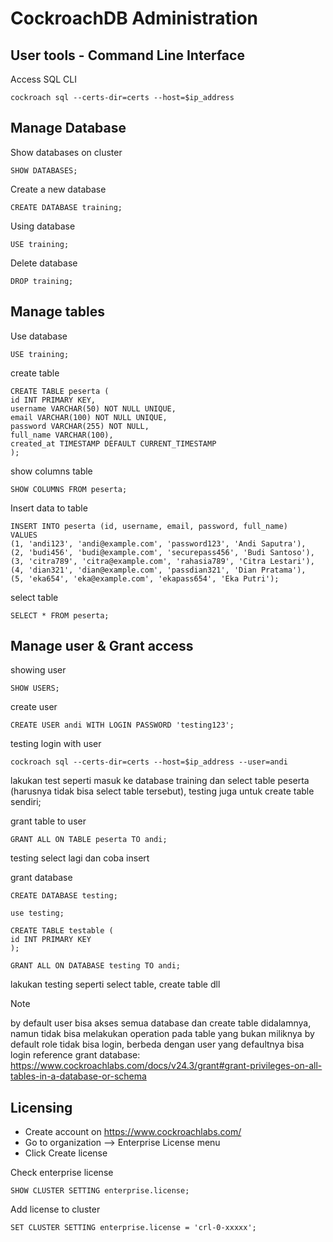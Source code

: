 # CockroachDB Administration

## User tools - Command Line Interface
Access SQL CLI
```
cockroach sql --certs-dir=certs --host=$ip_address
```

## Manage Database
Show databases on cluster
```
SHOW DATABASES;
```

Create a new database
```
CREATE DATABASE training;
```

Using database
```
USE training;
```

Delete database
```
DROP training;
```

## Manage tables
Use database
```
USE training;
```

create table
```
CREATE TABLE peserta (
id INT PRIMARY KEY,
username VARCHAR(50) NOT NULL UNIQUE,
email VARCHAR(100) NOT NULL UNIQUE,
password VARCHAR(255) NOT NULL,
full_name VARCHAR(100),
created_at TIMESTAMP DEFAULT CURRENT_TIMESTAMP
);
```

show columns table
```
SHOW COLUMNS FROM peserta;
```

Insert data to table
```
INSERT INTO peserta (id, username, email, password, full_name)
VALUES
(1, 'andi123', 'andi@example.com', 'password123', 'Andi Saputra'),
(2, 'budi456', 'budi@example.com', 'securepass456', 'Budi Santoso'),
(3, 'citra789', 'citra@example.com', 'rahasia789', 'Citra Lestari'),
(4, 'dian321', 'dian@example.com', 'passdian321', 'Dian Pratama'),
(5, 'eka654', 'eka@example.com', 'ekapass654', 'Eka Putri');
```

select table
```
SELECT * FROM peserta;
```

## Manage user & Grant access

showing user
```
SHOW USERS;
```

create user
```
CREATE USER andi WITH LOGIN PASSWORD 'testing123';
```

testing login with user
```
cockroach sql --certs-dir=certs --host=$ip_address --user=andi
```
lakukan test seperti masuk ke database training dan select table peserta (harusnya tidak bisa select table tersebut), testing juga untuk create table sendiri;

grant table to user
```
GRANT ALL ON TABLE peserta TO andi;
```
testing select lagi dan coba insert

grant database
```
CREATE DATABASE testing;

use testing;

CREATE TABLE testable (
id INT PRIMARY KEY
);

GRANT ALL ON DATABASE testing TO andi;
```
lakukan testing seperti select table, create table dll

> [!NOTE]
> by default user bisa akses semua database dan create table didalamnya, namun tidak bisa melakukan operation pada table yang bukan miliknya
> by default role tidak bisa login, berbeda dengan user yang defaultnya bisa login
> reference grant database: https://www.cockroachlabs.com/docs/v24.3/grant#grant-privileges-on-all-tables-in-a-database-or-schema

## Licensing
- Create account on https://www.cockroachlabs.com/
- Go to organization --> Enterprise License menu
- Click Create license

Check enterprise license
```
SHOW CLUSTER SETTING enterprise.license;
```

Add license to cluster
```
SET CLUSTER SETTING enterprise.license = 'crl-0-xxxxx';
```
